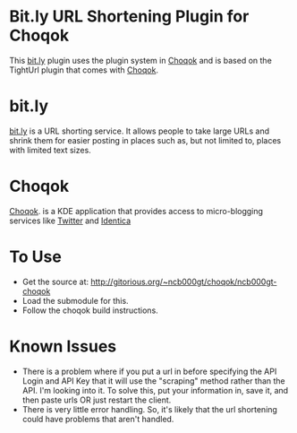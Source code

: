 Bit.ly URL Shortening Plugin for Choqok
========================

This [bit.ly](http://bit.ly) plugin uses the plugin system in [Choqok](http://choqok.gnufolks.org/) and is based on the TightUrl plugin that comes with [Choqok](http://choqok.gnufolks.org/).

bit.ly
======

[bit.ly](http://bit.ly) is a URL shorting service. It allows people to take large URLs and shrink them for easier posting in places such as, but not limited to, places with limited text sizes.


Choqok
======

[Choqok](http://choqok.gnufolks.org/). is a KDE application that provides access to micro-blogging services like [Twitter](http://www.twitter.com) and [Identica](http://identi.ca)

To Use
======

* Get the source at: http://gitorious.org/~ncb000gt/choqok/ncb000gt-choqok
* Load the submodule for this.
* Follow the choqok build instructions.

Known Issues
============

* There is a problem where if you put a url in before specifying the API Login and API Key that it will use the "scraping" method rather than the API. I'm looking into it. To solve this, put your information in, save it, and then paste urls OR just restart the client.
* There is very little error handling. So, it's likely that the url shortening could have problems that aren't handled.